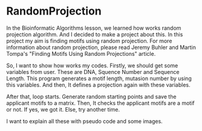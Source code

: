 # RandomProjection

In the Bioinformatic Algorithms lesson, we learned how works random projection algorithm. And I decided to make a project about this. In this project my aim is finding motifs using random projection. For more information about random projection, please read Jeremy Buhler and Martin Tompa's "Finding Motifs Using Random Projections" article.

So, I want to show how works my codes.
Firstly, we should get some variables from user. These are DNA, Squence Number and Sequence Length. This program generates a motif length, mutasion number by using this variables. And then, It defines a projection again with these variables.

After that, loop starts. Generate random starting points and save the applicant motifs to a matrix. Then, It checks the applicant motifs are a motif or not. If yes, we got it. Else, try another time.

I want to explain all these with pseudo code and some images.


